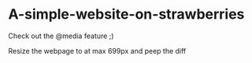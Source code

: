 # A-simple-website-on-strawberries

Check out the @media feature ;) 

Resize the webpage to at max 699px and peep the diff
